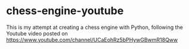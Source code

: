 # chess-engine-youtube
This is my attempt at creating a chess engine with Python, following the Youtube video posted on https://www.youtube.com/channel/UCaEohRz5bPHywGBwmR18Qww
